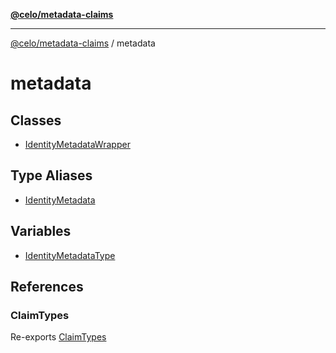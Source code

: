 [**@celo/metadata-claims**](../README.md)

***

[@celo/metadata-claims](../README.md) / metadata

# metadata

## Classes

- [IdentityMetadataWrapper](classes/IdentityMetadataWrapper.md)

## Type Aliases

- [IdentityMetadata](type-aliases/IdentityMetadata.md)

## Variables

- [IdentityMetadataType](variables/IdentityMetadataType.md)

## References

### ClaimTypes

Re-exports [ClaimTypes](../types/enumerations/ClaimTypes.md)

